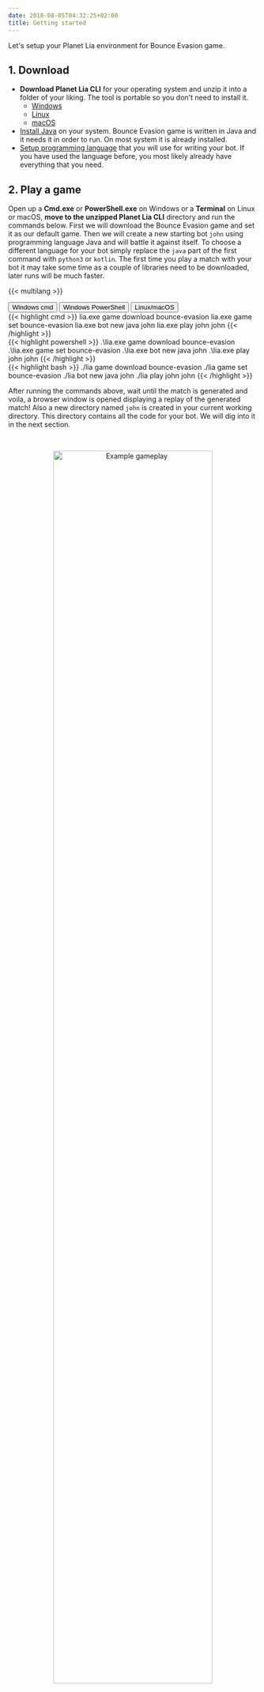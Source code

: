 ```yaml
---
date: 2018-08-05T04:32:25+02:00
title: Getting started
---
```


Let's setup your Planet Lia environment for Bounce Evasion game.

## 1. Download

* **Download Planet Lia CLI** for your operating system and unzip it into a folder of your liking. The tool is portable so you don't need to install it.
    * <a href="https://files.production.cloud.planetlia.com/games/bounce-evasion/1.0/windows/planet-lia.zip" target="_blank">Windows <i class="fas fa-download"></i></a>
    * <a href="https://files.production.cloud.planetlia.com/games/bounce-evasion/1.0/linux/planet-lia.zip">Linux <i class="fas fa-download"></i></a>
    * <a href="https://files.production.cloud.planetlia.com/games/bounce-evasion/1.0/macos/planet-lia.zip" target="_blank">macOS <i class="fas fa-download"></i></a>
* <a href="https://java.com/en/" target="_blank">Install Java</a> on your system. Bounce Evasion game is written in Java and it needs it in order to run. On most system it is already installed.
* <a href="/setup-programming-language/" target="_blank">Setup programming language</a> that you will use for writing your bot. 
If you have used the language before, you most likely already have everything that you need.

## 2. Play a game

Open up a **Cmd.exe** or **PowerShell.exe** on Windows or a **Terminal** on Linux or macOS, **move to the unzipped Planet Lia CLI** directory and run the commands below. 
First we will download the Bounce Evasion game and set it as our default game.
Then we will create a new starting bot `john` using programming language Java and will battle it against itself. 
To choose a different language for your bot simply replace the ```java``` part of the first command with ```python3``` or ```kotlin```.
The first time you play a match with your bot it may take some time as a couple of libraries need to be downloaded, later runs will be much faster.

{{< multilang >}}

<div class="tab">
    <button class="tablinks tc1 active" onclick="changeLanguage(event, 'Cmd', 'tc1', 'cc1')">Windows cmd</button>
    <button class="tablinks tc1" onclick="changeLanguage(event, 'PowerShell', 'tc1', 'cc1')">Windows PowerShell</button>
    <button class="tablinks tc1" onclick="changeLanguage(event, 'Terminal', 'tc1', 'cc1')">Linux/macOS</button>
</div>

<div id="Cmd" class="tabcontent cc1" style="display: block;">
{{< highlight cmd >}}
lia.exe game download bounce-evasion
lia.exe game set bounce-evasion
lia.exe bot new java john
lia.exe play john john
{{< /highlight >}}
</div>

<div id="PowerShell" class="tabcontent cc1">
{{< highlight powershell >}}
.\lia.exe game download bounce-evasion
.\lia.exe game set bounce-evasion
.\lia.exe bot new java john
.\lia.exe play john john
{{< /highlight >}}
</div>

<div id="Terminal" class="tabcontent cc1">
{{< highlight bash >}}
./lia game download bounce-evasion
./lia game set bounce-evasion
./lia bot new java john
./lia play john john
{{< /highlight >}}
</div>

<!-- ##### *Commands:* [*bot*](/lia-cli/#bot), [*play*](/lia-cli/#play) -->

After running the commands above, wait until the match is generated and voila, a browser window is opened displaying a replay of the generated match! 
Also a new directory named `john` is created in your current working directory. 
This directory contains all the code for your bot. We will dig into it in the next section.

<br/><div style="text-align:center"><img src="/static/docs/images/game-example.png" alt="Example gameplay" width="80%"/></div>

**Pro tip**: To speed up match generation, use `--skip-build` flag with `play` command. 
This will avoid building both bots before a match and it can be used when you will want to generate many matches one after another.

## 3. Understand your bot

With your favorite text editor open up your bot's main file. If you have created `Java` bot then open up `john/src/MyBot.java`, if `Python3` then `john/my_bot.py` and if `Kotlin` then `john/src/MyBot.kt`. 
You can also open the whole bot directory (eg. `john`) in an IDE. Check <a href="/examples/using-ide/">Using an IDE</a> example to learn more.

Starting bot implementation is very simple. Its now your goal to improve it.

**Read through the code to see how it works! If you need help, check out our <a href="/api">API</a>.**

Note that during the development you can structure your bot directory as you like, as long as the `MyBot` file acts as your "main" file.
This means that you can create additional files which you then import into `MyBot`.

 To delete a bot, simply delete it's directory, in our case the directory named `john`.

## 4. Debug your bot

A more detail guide on how to debug your bot using a step debugger integrated into your favourite IDE, is available [here](/examples/debugging-your-code).

Now we will only note that if you use `-d` flag with `play` command (eg. `lia.exe play -d john john`), you can **get a very useful debug view** while the match is generating, as shown below. 
It will let you to pause the match generation, step through it, view details of game entities, API calls and more. 

<br/><div style="text-align:center"><img src="/static/docs/images/debug-viewer.png" alt="Debug viewer" width="80%"/></div>

## 5. Generate many matches at once

You can generate multiple matches using `-n` flag with `play` command as shown below. 
By providing a number after `-n` flag you can specify how many matches you want to generate.
This is really useful for comparing quality of two bots as the end result also prints out the number of times each bot has won.

{{< multilang >}}

<div class="tab">
    <button class="tablinks tc2 active" onclick="changeLanguage(event, 'Cmd2', 'tc2', 'cc2')">Windows cmd</button>
    <button class="tablinks tc2" onclick="changeLanguage(event, 'PowerShell2', 'tc2', 'cc2')">Windows PowerShell</button>
    <button class="tablinks tc2" onclick="changeLanguage(event, 'Terminal2', 'tc2', 'cc2')">Linux/macOS</button>
</div>

<div id="Cmd2" class="tabcontent cc2" style="display: block;">
{{< highlight cmd >}}
lia.exe play -n 20 john john
{{< /highlight >}}
</div>

<div id="PowerShell2" class="tabcontent cc2">
{{< highlight powershell >}}
.\lia.exe play -n 20 john john
{{< /highlight >}}
</div>

<div id="Terminal2" class="tabcontent cc2">
{{< highlight bash >}}
./lia play -n 20 john john
{{< /highlight >}}
</div>



## Next up

Check out the game rules.

Next: **[Game rules](/game-rules)**

----

### Related:

* [Game rules](/game-rules)
* [API reference](/api/)
